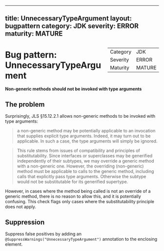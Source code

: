 <!--
*** AUTO-GENERATED, DO NOT MODIFY ***
To make changes, edit the @BugPattern annotation or the explanation in docs/bugpattern.
-->

---
title: UnnecessaryTypeArgument
layout: bugpattern
category: JDK
severity: ERROR
maturity: MATURE
---

<div style="float:right;"><table id="metadata">
<tr><td>Category</td><td>JDK</td></tr>
<tr><td>Severity</td><td>ERROR</td></tr>
<tr><td>Maturity</td><td>MATURE</td></tr>
</table></div>

# Bug pattern: UnnecessaryTypeArgument
__Non-generic methods should not be invoked with type arguments__

## The problem
Surprisingly, JLS §15.12.2.1 allows non-generic methods to be invoked with type
arguments:

> a non-generic method may be potentially applicable to an invocation that
> supplies explicit type arguments. Indeed, it may turn out to be applicable.
> In such a case, the type arguments will simply be ignored.

> This rule stems from issues of compatibility and principles of
> substitutability.  Since interfaces or superclasses may be generified
> independently of their subtypes, we may override a generic method with a
> non-generic one. However, the overriding (non-generic) method must be
> applicable to calls to the generic method, including calls that explicitly
> pass type arguments. Otherwise the subtype would not be substitutable for its
> generified supertype.

However, in cases where the method being called is not an override of a generic
method, there is no reason to allow this, and it is potentially confusing.
This check flags only cases where the substitutability principle does not
apply.

## Suppression
Suppress false positives by adding an `@SuppressWarnings("UnnecessaryTypeArgument")` annotation to the enclosing element.
